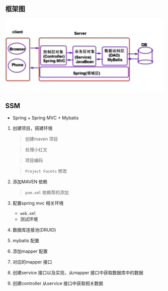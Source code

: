 
## 框架图

![ssm](./img/ssm.png)

## SSM

- Spring + Spring MVC + Mybatis

1. 创建项目，搭建环境
    > 创建maven 项目

    > 处理小红叉

    > 项目编码

    > `Project Facets` 修改
2. 添加MAVEN 依赖
    > `pom.xml` 依赖荐的添加
3. 配置spring mvc 相关环境
    - `web.xml`
    - 测试环境
4. 数据库连接池(DRUID)
5. mybatis 配置
6. 添加mapper 配置
7. 对应的mapper 接口
8. 创建service 接口以及实现，从mapper 接口中获取数据库中的数据
9. 创建controller 从service 接口中获取相关数据





